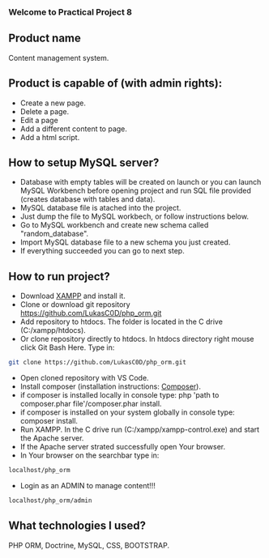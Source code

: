 ### Welcome to Practical Project 8

## Product name 

Content management system.

## Product is capable of (with admin rights):

- Create a new page. 
- Delete a page.
- Edit a page 
- Add a different content to page.
- Add a html script.

## How to setup MySQL server?
- Database with empty tables will be created on launch or you can launch MySQL Workbench before opening project and run SQL file provided (creates database with tables and data).
- MySQL database file is atached into the project.
- Just dump the file to MySQL workbech, or follow instructions below.
- Go to MySQL workbench and create new schema called "random_database".
- Import MySQL database file to a new schema you just created.
- If everything  succeeded you can go to next step.

## How to run project?

- Download [XAMPP](https://www.apachefriends.org/index.html) and install it.
- Clone or download git repository https://github.com/LukasC0D/php_orm.git 
- Add repository to htdocs. The folder is located in the C drive (C:/xampp/htdocs).
- Or clone repository directly to htdocs. In htdocs directory right mouse click Git Bash Here. Type in:
```sh
git clone https://github.com/LukasC0D/php_orm.git
```
- Open cloned repository with VS Code.
- Install composer (installation instructions: [Composer](https://getcomposer.org/download)).
- if composer is installed locally in console type: php 'path to composer.phar file'/composer.phar install.
- if composer is installed on your system globally in console type: composer install.
- Run XAMPP. In the C drive run (C:/xampp/xampp-control.exe) and start the Apache server.
- If the Apache server strated successfully open Your browser.
- In Your browser on the searchbar type in:

```sh
localhost/php_orm
```
- Login as an ADMIN to manage content!!!
```sh
localhost/php_orm/admin
```

## What technologies I used?

PHP ORM, Doctrine, MySQL, CSS, BOOTSTRAP.






